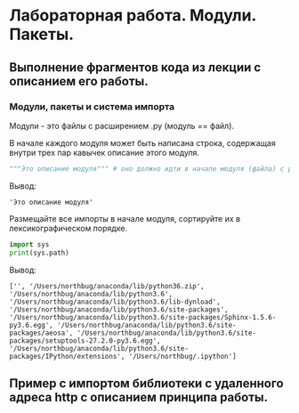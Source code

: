 # Лабораторная работа. Модули. Пакеты. 

## Выполнение фрагментов кода из лекции с описанием его работы.

### Модули, пакеты и система импорта
Модули - это файлы с расширением .py (модуль == файл).

В начале каждого модуля может быть написана строка, содержащая внутри трех пар кавычек описание этого модуля. 

```python
"""Это описание модуля""" # оно должно идти в начале модуля (файла) с расширением .py
```

Вывод:

```
'Это описание модуля'
```

Размещайте все импорты в начале модуля, сортируйте их в лексикографическом порядке.

```python
import sys
print(sys.path)
```

Вывод:

```
['', '/Users/northbug/anaconda/lib/python36.zip', '/Users/northbug/anaconda/lib/python3.6', '/Users/northbug/anaconda/lib/python3.6/lib-dynload', '/Users/northbug/anaconda/lib/python3.6/site-packages', '/Users/northbug/anaconda/lib/python3.6/site-packages/Sphinx-1.5.6-py3.6.egg', '/Users/northbug/anaconda/lib/python3.6/site-packages/aeosa', '/Users/northbug/anaconda/lib/python3.6/site-packages/setuptools-27.2.0-py3.6.egg', '/Users/northbug/anaconda/lib/python3.6/site-packages/IPython/extensions', '/Users/northbug/.ipython']
```








## Пример с импортом библиотеки с удаленного адреса http с описанием принципа работы.

### 

